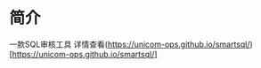 # 简介

一款SQL审核工具
详情查看(https://unicom-ops.github.io/smartsql/)[https://unicom-ops.github.io/smartsql/]
